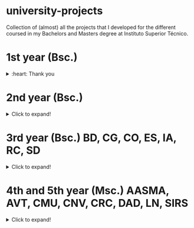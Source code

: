 # university-projects
Collection of (almost) all the projects that I developed for the different coursed in my Bachelors and Masters degree at Instituto Superior Técnico.

# 1st year (Bsc.)
<details>
<summary>:heart: Thank you</summary>

![](./badges/FP.svg)         |  ![](./badges/IAC.svg)      | ![](./badges/LP.svg)
:-------------------------:|:-------------------------:|:-------------------------:

</details>  

# 2nd year (Bsc.)
<details>
  <summary>Click to expand!</summary>
  
![](./badges/ASA.svg)      |  ![](./badges/IPM.svg)    | ![](./badges/PO.svg)
:-------------------------:|:-------------------------:|:-------------------------:
![](./badges/SO.svg)       
</details>

# 3rd year (Bsc.) BD, CG, CO, ES, IA, RC, SD
<details>
  <summary>Click to expand!</summary>
  
![](./badges/BD.svg)         |  ![](./badges/CG.svg)       | ![](./badges/CO.svg)
:-------------------------:|:-------------------------:|:-------------------------:
![](./badges/ES.svg)         |  ![](./badges/IA.svg)       | ![](./badges/RC.svg) 
:-------------------------:|:-------------------------:|:-------------------------:
![](./badges/SD.svg)
</details>

# 4th and 5th year (Msc.) AASMA, AVT, CMU, CNV, CRC, DAD, LN, SIRS
<details>
  <summary>Click to expand!</summary>
  
![](./badges/AASMA.svg)      |  ![](./badges/AVT.svg)      | ![](./badges/CMU.svg)
:-------------------------:|:-------------------------:|:-------------------------:
![](./badges/CNV.svg)        |  ![](./badges/CRC.svg)      | ![](./badges/DAD.svg) 
:-------------------------:|:-------------------------:|:-------------------------:
![](./badges/LN.svg)         |  ![](./badges/SIRS.svg)       
</details>

